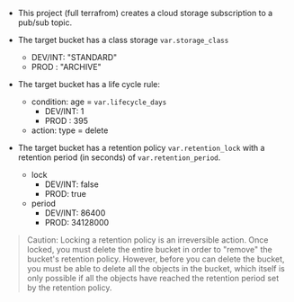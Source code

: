- This project (full terrafrom) creates a cloud storage subscription to a pub/sub topic.

- The target bucket has a class storage ```var.storage_class``` 
   - DEV/INT: "STANDARD"
   - PROD : "ARCHIVE"

- The target bucket has a life cycle rule: 
   - condition: age = ```var.lifecycle_days```
      - DEV/INT: 1
      - PROD : 395
   - action: type = delete

- The target bucket has a retention policy ```var.retention_lock``` with a retention period (in seconds) of ```var.retention_period```.
   - lock
      - DEV/INT: false
      - PROD: true
   - period 
      - DEV/INT: 86400
      - PROD: 34128000

> Caution: Locking a retention policy is an irreversible action. Once locked, you must delete the entire bucket in order to "remove" the bucket's retention policy. However, before you can delete the bucket, you must be able to delete all the objects in the bucket, which itself is only possible if all the objects have reached the retention period set by the retention policy.